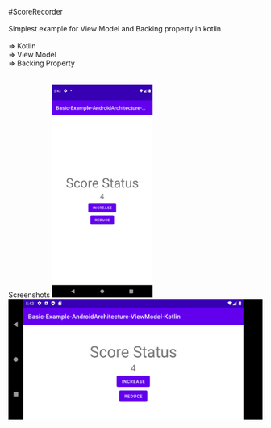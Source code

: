 #ScoreRecorder<br>
<br>
Simplest example for View Model and Backing property in kotlin<br><br>
=> Kotlin <br>
=> View Model<br>
=> Backing Property<br>
<br>
<br>
Screenshots
<img src="screenshots/1.png" width=200/>
<img src="screenshots/2.png" />
